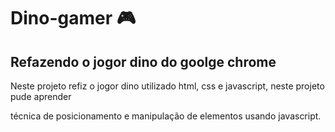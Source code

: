 # Dino-gamer :video_game:

## Refazendo o jogor dino do goolge chrome



Neste projeto  refiz o jogor dino utilizado  html, css e javascript, neste projeto pude aprender

técnica de  posicionamento e manipulação de elementos usando javascript.





